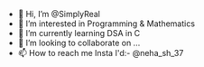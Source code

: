 - 👋 Hi, I’m @SimplyReal
- 👀 I’m interested in Programming & Mathematics 
- 🌱 I’m currently learning DSA in C
- 💞️ I’m looking to collaborate on ...
- 📫 How to reach me Insta I'd:- @neha_sh_37

<!---
SimplyReal/SimplyReal is a ✨ special ✨ repository because its `README.md` (this file) appears on your GitHub profile.
You can click the Preview link to take a look at your changes.
--->
